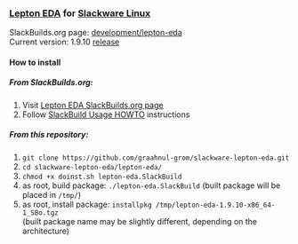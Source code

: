 ### [Lepton EDA](https://github.com/lepton-eda/lepton-eda) for [Slackware Linux](http://www.slackware.com/)

SlackBuilds.org page: [development/lepton-eda](https://slackbuilds.org/repository/14.2/development/lepton-eda/)
<br />
Current version: 1.9.10 [release](https://github.com/lepton-eda/lepton-eda/releases/tag/1.9.10-20200319)
<br />


#### How to install

##### From SlackBuilds.org:

1. Visit [Lepton EDA SlackBuilds.org page](https://slackbuilds.org/repository/14.2/development/lepton-eda/)
2. Follow [SlackBuild Usage HOWTO](https://slackbuilds.org/howto/) instructions

##### From this repository:

1. `git clone https://github.com/graahnul-grom/slackware-lepton-eda.git`
2. `cd slackware-lepton-eda/lepton-eda/`
3. `chmod +x doinst.sh lepton-eda.SlackBuild`
4. as root, build package: `./lepton-eda.SlackBuild` (built package will be placed in `/tmp/`)
5. as root, install package: `installpkg /tmp/lepton-eda-1.9.10-x86_64-1_SBo.tgz`<br />
(built package name may be slightly different, depending on the architecture)


